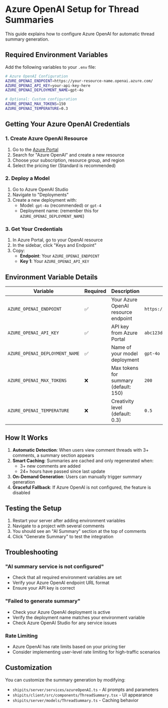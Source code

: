 # Azure OpenAI Setup for Thread Summaries

This guide explains how to configure Azure OpenAI for automatic thread summary generation.

## Required Environment Variables

Add the following variables to your `.env` file:

```bash
# Azure OpenAI Configuration
AZURE_OPENAI_ENDPOINT=https://your-resource-name.openai.azure.com/
AZURE_OPENAI_API_KEY=your-api-key-here
AZURE_OPENAI_DEPLOYMENT_NAME=gpt-4o

# Optional: Custom configuration
AZURE_OPENAI_MAX_TOKENS=150
AZURE_OPENAI_TEMPERATURE=0.3
```

## Getting Your Azure OpenAI Credentials

### 1. Create Azure OpenAI Resource
1. Go to the [Azure Portal](https://portal.azure.com)
2. Search for "Azure OpenAI" and create a new resource
3. Choose your subscription, resource group, and region
4. Select the pricing tier (Standard is recommended)

### 2. Deploy a Model
1. Go to Azure OpenAI Studio
2. Navigate to "Deployments"
3. Create a new deployment with:
   - Model: `gpt-4o` (recommended) or `gpt-4`
   - Deployment name: (remember this for `AZURE_OPENAI_DEPLOYMENT_NAME`)

### 3. Get Your Credentials
1. In Azure Portal, go to your OpenAI resource
2. In the sidebar, click "Keys and Endpoint"
3. Copy:
   - **Endpoint**: Your `AZURE_OPENAI_ENDPOINT`
   - **Key 1**: Your `AZURE_OPENAI_API_KEY`

## Environment Variable Details

| Variable | Required | Description | Example |
|----------|----------|-------------|---------|
| `AZURE_OPENAI_ENDPOINT` | ✅ | Your Azure OpenAI resource endpoint | `https://myresource.openai.azure.com/` |
| `AZURE_OPENAI_API_KEY` | ✅ | API key from Azure Portal | `abc123def456...` |
| `AZURE_OPENAI_DEPLOYMENT_NAME` | ✅ | Name of your model deployment | `gpt-4o` |
| `AZURE_OPENAI_MAX_TOKENS` | ❌ | Max tokens for summary (default: 150) | `200` |
| `AZURE_OPENAI_TEMPERATURE` | ❌ | Creativity level (default: 0.3) | `0.5` |

## How It Works

1. **Automatic Detection**: When users view comment threads with 3+ comments, a summary section appears
2. **Smart Caching**: Summaries are cached and only regenerated when:
   - 3+ new comments are added
   - 24+ hours have passed since last update
3. **On-Demand Generation**: Users can manually trigger summary generation
4. **Graceful Fallback**: If Azure OpenAI is not configured, the feature is disabled

## Testing the Setup

1. Restart your server after adding environment variables
2. Navigate to a project with several comments
3. You should see an "AI Summary" section at the top of comments
4. Click "Generate Summary" to test the integration

## Troubleshooting

### "AI summary service is not configured"
- Check that all required environment variables are set
- Verify your Azure OpenAI endpoint URL format
- Ensure your API key is correct

### "Failed to generate summary"
- Check your Azure OpenAI deployment is active
- Verify the deployment name matches your environment variable
- Check Azure OpenAI Studio for any service issues

### Rate Limiting
- Azure OpenAI has rate limits based on your pricing tier
- Consider implementing user-level rate limiting for high-traffic scenarios

## Customization

You can customize the summary generation by modifying:
- `shipits/server/services/azureOpenAI.ts` - AI prompts and parameters
- `shipits/client/src/components/ThreadSummary.tsx` - UI appearance
- `shipits/server/models/ThreadSummary.ts` - Caching behavior